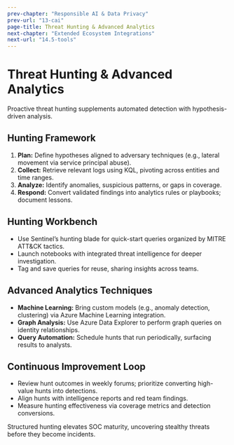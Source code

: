 ```yaml
---
prev-chapter: "Responsible AI & Data Privacy"
prev-url: "13-cai"
page-title: Threat Hunting & Advanced Analytics
next-chapter: "Extended Ecosystem Integrations"
next-url: "14.5-tools"
---
```


# Threat Hunting & Advanced Analytics

Proactive threat hunting supplements automated detection with hypothesis-driven analysis.

## Hunting Framework

1. **Plan:** Define hypotheses aligned to adversary techniques (e.g., lateral movement via service principal abuse).
2. **Collect:** Retrieve relevant logs using KQL, pivoting across entities and time ranges.
3. **Analyze:** Identify anomalies, suspicious patterns, or gaps in coverage.
4. **Respond:** Convert validated findings into analytics rules or playbooks; document lessons.

## Hunting Workbench

- Use Sentinel’s hunting blade for quick-start queries organized by MITRE ATT&CK tactics.
- Launch notebooks with integrated threat intelligence for deeper investigation.
- Tag and save queries for reuse, sharing insights across teams.

## Advanced Analytics Techniques

- **Machine Learning:** Bring custom models (e.g., anomaly detection, clustering) via Azure Machine Learning integration.
- **Graph Analysis:** Use Azure Data Explorer to perform graph queries on identity relationships.
- **Query Automation:** Schedule hunts that run periodically, surfacing results to analysts.

## Continuous Improvement Loop

- Review hunt outcomes in weekly forums; prioritize converting high-value hunts into detections.
- Align hunts with intelligence reports and red team findings.
- Measure hunting effectiveness via coverage metrics and detection conversions.

Structured hunting elevates SOC maturity, uncovering stealthy threats before they become incidents.
